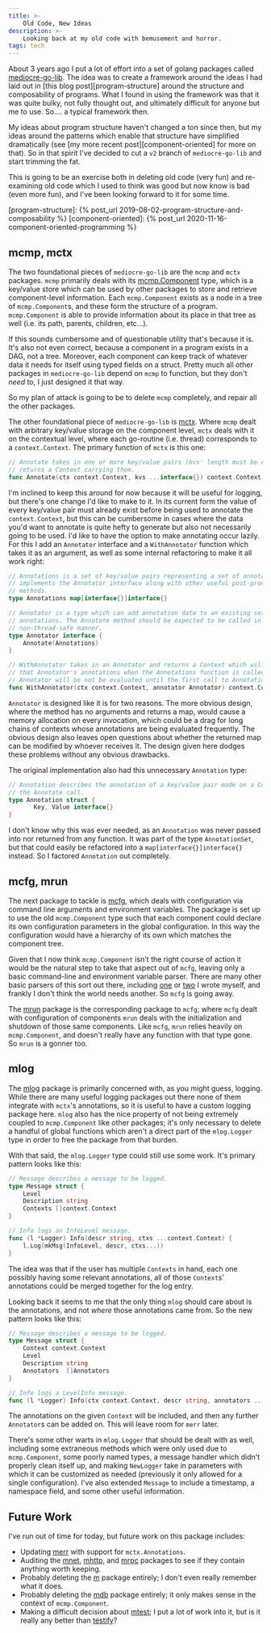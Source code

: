 ```yaml
---
title: >-
    Old Code, New Ideas
description: >-
    Looking back at my old code with bemusement and horror.
tags: tech
---
```


About 3 years ago I put a lot of effort into a set of golang packages called
[mediocre-go-lib][mediocre-go-lib]. The idea was to create a framework around
the ideas I had laid out in [this blog post][program-structure] around the
structure and composability of programs. What I found in using the framework was
that it was quite bulky, not fully thought out, and ultimately difficult for
anyone but me to use. So.... a typical framework then.

My ideas about program structure haven't changed a ton since then, but my ideas
around the patterns which enable that structure have simplified dramatically
(see [my more recent post][component-oriented] for more on that). So in that
spirit I've decided to cut a `v2` branch of `mediocre-go-lib` and start trimming
the fat.

This is going to be an exercise both in deleting old code (very fun) and
re-examining old code which I used to think was good but now know is bad (even
more fun), and I've been looking forward to it for some time.

[mediocre-go-lib]: https://github.com/mediocregopher/mediocre-go-lib
[program-structure]: {% post_url 2019-08-02-program-structure-and-composability %}
[component-oriented]: {% post_url 2020-11-16-component-oriented-programming %}

## mcmp, mctx

The two foundational pieces of `mediocre-go-lib` are the `mcmp` and `mctx`
packages. `mcmp` primarily deals with its [mcmp.Component][component] type,
which is a key/value store which can be used by other packages to store and
retrieve component-level information. Each `mcmp.Component` exists as a node in
a tree of `mcmp.Component`s, and these form the structure of a program.
`mcmp.Component` is able to provide information about its place in that tree as
well (i.e. its path, parents, children, etc...).

If this sounds cumbersome and of questionable utility that's because it is. It's
also not even correct, because a component in a program exists in a DAG, not a
tree. Moreover, each component can keep track of whatever data it needs for
itself using typed fields on a struct. Pretty much all other packages in
`mediocre-go-lib` depend on `mcmp` to function, but they don't _need_ to, I just
designed it that way.

So my plan of attack is going to be to delete `mcmp` completely, and repair all
the other packages.

The other foundational piece of `mediocre-go-lib` is [mctx][mctx]. Where `mcmp`
dealt with arbitrary key/value storage on the component level, `mctx` deals with
it on the contextual level, where each go-routine (i.e. thread) corresponds to a
`context.Context`. The primary function of `mctx` is this one:

```go
// Annotate takes in one or more key/value pairs (kvs' length must be even) and
// returns a Context carrying them.
func Annotate(ctx context.Context, kvs ...interface{}) context.Context
```

I'm inclined to keep this around for now because it will be useful for logging,
but there's one change I'd like to make to it. In its current form the value of
every key/value pair must already exist before being used to annotate the
`context.Context`, but this can be cumbersome in cases where the data you'd want
to annotate is quite hefty to generate but also not necessarily going to be
used. I'd like to have the option to make annotating occur lazily.  For this I
add an `Annotator` interface and a `WithAnnotator` function which takes it as an
argument, as well as some internal refactoring to make it all work right:

```go
// Annotations is a set of key/value pairs representing a set of annotations. It
// implements the Annotator interface along with other useful post-processing
// methods.
type Annotations map[interface{}]interface{}

// Annotator is a type which can add annotation data to an existing set of
// annotations. The Annotate method should be expected to be called in a
// non-thread-safe manner.
type Annotator interface {
	Annotate(Annotations)
}

// WithAnnotator takes in an Annotator and returns a Context which will produce
// that Annotator's annotations when the Annotations function is called. The
// Annotator will be not be evaluated until the first call to Annotations.
func WithAnnotator(ctx context.Context, annotator Annotator) context.Context
```

`Annotator` is designed like it is for two reasons. The more obvious design,
where the method has no arguments and returns a map, would cause a memory
allocation on every invocation, which could be a drag for long chains of
contexts whose annotations are being evaluated frequently. The obvious design
also leaves open questions about whether the returned map can be modified by
whoever receives it. The design given here dodges these problems without any
obvious drawbacks.

The original implementation also had this unnecessary `Annotation` type:

```go
// Annotation describes the annotation of a key/value pair made on a Context via
// the Annotate call.
type Annotation struct {
       Key, Value interface{}
}
```

I don't know why this was ever needed, as an `Annotation` was never passed into
nor returned from any function. It was part of the type `AnnotationSet`, but
that could easily be refactored into a `map[interface{}]interface{}` instead. So
I factored `Annotation` out completely.

[component]: https://pkg.go.dev/github.com/mediocregopher/mediocre-go-lib/mcmp#Component
[mctx]: https://pkg.go.dev/github.com/mediocregopher/mediocre-go-lib/mctx

## mcfg, mrun

The next package to tackle is [mcfg][mcfg], which deals with configuration via
command line arguments and environment variables. The package is set up to use
the old `mcmp.Component` type such that each component could declare its own
configuration parameters in the global configuration. In this way the
configuration would have a hierarchy of its own which matches the component
tree.

Given that I now think `mcmp.Component` isn't the right course of action it
would be the natural step to take that aspect out of `mcfg`, leaving only a
basic command-line and environment variable parser. There are many other basic
parsers of this sort out there, including [one][flagconfig] or [two][lever] I
wrote myself, and frankly I don't think the world needs another. So `mcfg` is
going away.

The [mrun][mrun] package is the corresponding package to `mcfg`; where `mcfg`
dealt with configuration of components `mrun` deals with the initialization and
shutdown of those same components. Like `mcfg`, `mrun` relies heavily on
`mcmp.Component`, and doesn't really have any function with that type gone. So
`mrun` is a gonner too.

[mcfg]: https://pkg.go.dev/github.com/mediocregopher/mediocre-go-lib/mcfg
[mrun]: https://pkg.go.dev/github.com/mediocregopher/mediocre-go-lib/mrun
[flagconfig]: https://github.com/mediocregopher/flagconfig
[lever]: https://github.com/mediocregopher/lever

## mlog

The [mlog][mlog] package is primarily concerned with, as you might guess,
logging.  While there are many useful logging packages out there none of them
integrate with `mctx`'s annotations, so it is useful to have a custom logging
package here. `mlog` also has the nice property of not being extremely coupled
to `mcmp.Component` like other packages; it's only necessary to delete a handful
of global functions which aren't a direct part of the `mlog.Logger` type in
order to free the package from that burden.

With that said, the `mlog.Logger` type could still use some work. It's primary
pattern looks like this:

```go
// Message describes a message to be logged.
type Message struct {
	Level
	Description string
	Contexts []context.Context
}

// Info logs an InfoLevel message.
func (l *Logger) Info(descr string, ctxs ...context.Context) {
	l.Log(mkMsg(InfoLevel, descr, ctxs...))
}
```

The idea was that if the user has multiple `Contexts` in hand, each one possibly
having some relevant annotations, all of those `Context`s' annotations could be
merged together for the log entry.

Looking back it seems to me that the only thing `mlog` should care about is the
annotations, and not _where_ those annotations came from. So the new pattern
looks like this:

```go
// Message describes a message to be logged.
type Message struct {
	Context context.Context
	Level
	Description string
	Annotators  []Annotators
}

// Info logs a LevelInfo message.
func (l *Logger) Info(ctx context.Context, descr string, annotators ...mctx.Annotator)
```

The annotations on the given `Context` will be included, and then any further
`Annotator`s can be added on. This will leave room for `merr` later.

There's some other warts in `mlog.Logger` that should be dealt with as well,
including some extraneous methods which were only used due to `mcmp.Component`,
some poorly named types, a message handler which didn't properly clean itself
up, and making `NewLogger` take in parameters with which it can be customized as
needed (previously it only allowed for a single configuration). I've also
extended `Message` to include a timestamp, a namespace field, and some other
useful information.

[mlog]: https://pkg.go.dev/github.com/mediocregopher/mediocre-go-lib/mlog

## Future Work

I've run out of time for today, but future work on this package includes:

* Updating [merr][merr] with support for `mctx.Annotations`.
* Auditing the [mnet][mnet], [mhttp][mhttp], and [mrpc][mrpc] packages to see if
  they contain anything worth keeping.
* Probably deleting the [m][m] package entirely; I don't even really remember
  what it does.
* Probably deleting the [mdb][mdb] package entirely; it only makes sense in the
  context of `mcmp.Component`.
* Making a difficult decision about [mtest][mtest]; I put a lot of work into it,
  but is it really any better than [testify][testify]?

[merr]: https://pkg.go.dev/github.com/mediocregopher/mediocre-go-lib/merr
[mnet]: https://pkg.go.dev/github.com/mediocregopher/mediocre-go-lib/mnet
[mhttp]: https://pkg.go.dev/github.com/mediocregopher/mediocre-go-lib/mhttp
[mrpc]: https://pkg.go.dev/github.com/mediocregopher/mediocre-go-lib/mrpc
[m]: https://pkg.go.dev/github.com/mediocregopher/mediocre-go-lib/m
[mdb]: https://pkg.go.dev/github.com/mediocregopher/mediocre-go-lib/mdb
[mtest]: https://pkg.go.dev/github.com/mediocregopher/mediocre-go-lib/mtest
[testify]: https://github.com/stretchr/testify
